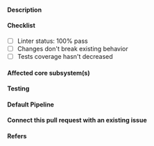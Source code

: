 <!--
  Thank you for your pull request. Please provide a description above and review
  the requirements below.

  Contributors guide: https://github.com/MARKETProtocol/meta/blob/master/CONTRIBUTING.md
-->

#### Description
<!-- A description on what this PR aims to solve -->

#### Checklist
<!-- Remove items that do not apply. For completed items, change [ ] to [x]. -->

- [ ] Linter status: 100% pass
- [ ] Changes don't break existing behavior
- [ ] Tests coverage hasn't decreased

#### Affected core subsystem(s)
<!-- Provide affected core subsystem(s) (like Docs, UI, UX, Tests etc). -->

#### Testing
<!--
Why should the PR reviewer trust that this change doesn't break anything? 
How have you tested this change?
-->

#### Default Pipeline
<!--
Make sure "Code Review" is selected as the Default Pipeline
-->

#### Connect this pull request with an existing issue
<!--
Connect the pull request with an issue by clicking on the button
-->

#### Refers
<!--
  Link to an issue if applicable. For example:
  If your PR refers an issue -- Refs: #101
-->
